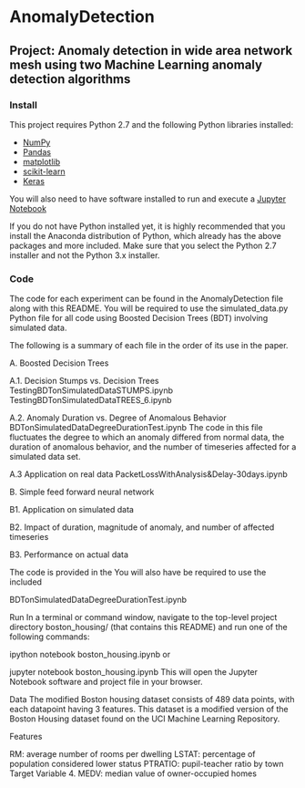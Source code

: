 # AnomalyDetection

## Project: Anomaly detection in wide area network mesh using two Machine Learning anomaly detection algorithms

### Install
This project requires Python 2.7 and the following Python libraries installed:

* [NumPy](http://www.numpy.org/)
* [Pandas](http://pandas.pydata.org/)
* [matplotlib](https://matplotlib.org/)
* [scikit-learn](http://scikit-learn.org/stable/)
* [Keras](https://keras.io/)

You will also need to have software installed to run and execute a [Jupyter Notebook](https://jupyter.org/)

If you do not have Python installed yet, it is highly recommended that you install the Anaconda distribution of Python, which already has the above packages and more included. Make sure that you select the Python 2.7 installer and not the Python 3.x installer.

### Code
The code for each experiment can be found in the AnomalyDetection file along with this README. You will be required to use the simulated_data.py Python file for all code using Boosted Decision Trees (BDT) involving simulated data.

The following is a summary of each file in the order of its use in the paper.

A. Boosted Decision Trees

A.1. Decision Stumps vs. Decision Trees
TestingBDTonSimulatedDataSTUMPS.ipynb
TestingBDTonSimulatedDataTREES_6.ipynb

A.2. Anomaly Duration vs. Degree of Anomalous Behavior
BDTonSimulatedDataDegreeDurationTest.ipynb
The code in this file fluctuates the degree to which an anomaly differed from normal data, the duration of anomalous behavior, and the number of timeseries affected for a simulated data set.

A.3 Application on real data
PacketLossWithAnalysis&Delay-30days.ipynb

B. Simple feed forward neural network

B1. Application on simulated data

B2. Impact of duration, magnitude of anomaly, and number of affected timeseries

B3. Performance on actual data

The code is provided in the
You will also have be required to use the included 

BDTonSimulatedDataDegreeDurationTest.ipynb

Run
In a terminal or command window, navigate to the top-level project directory boston_housing/ (that contains this README) and run one of the following commands:

ipython notebook boston_housing.ipynb
or

jupyter notebook boston_housing.ipynb
This will open the Jupyter Notebook software and project file in your browser.

Data
The modified Boston housing dataset consists of 489 data points, with each datapoint having 3 features. This dataset is a modified version of the Boston Housing dataset found on the UCI Machine Learning Repository.

Features

RM: average number of rooms per dwelling
LSTAT: percentage of population considered lower status
PTRATIO: pupil-teacher ratio by town
Target Variable 4. MEDV: median value of owner-occupied homes
